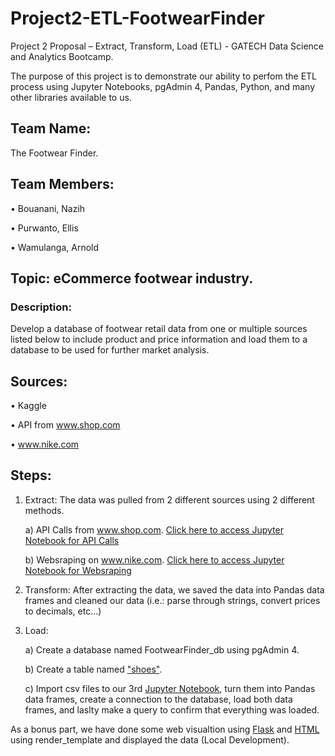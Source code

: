 # Project2-ETL-FootwearFinder

Project 2 Proposal – Extract, Transform, Load (ETL) - GATECH Data Science and Analytics Bootcamp.

The purpose of this project is to demonstrate our ability to perfom the ETL process using Jupyter Notebooks, pgAdmin 4, Pandas, Python, and many other libraries available to us.

## Team Name:  
The Footwear Finder.

## Team Members:
• Bouanani, Nazih

• Purwanto, Ellis

• Wamulanga, Arnold 

## Topic: eCommerce footwear industry.

### Description: 
Develop a database of footwear retail data from one or multiple sources listed below to include product and price information and load them to a database to be used for further market analysis. 

## Sources:
• Kaggle

• API from www.shop.com

• www.nike.com

## Steps:
1. Extract: The data was pulled from 2 different sources using 2 different methods.

	a) API Calls from www.shop.com. [Click here to access Jupyter Notebook for API Calls](https://github.com/epurwant0/Project2-ETL-FootwearFinder/blob/main/Footwear%20Finder.ipynb)

	b) Websraping on www.nike.com. [Click here to access Jupyter Notebook for Websraping](https://github.com/epurwant0/Project2-ETL-FootwearFinder/blob/main/nike_ETL.ipynb)

2. Transform: After extracting the data, we saved the data into Pandas data frames and cleaned our data (i.e.: parse through strings, convert prices to decimals, etc...)

3. Load:

	a) Create a database named FootwearFinder_db using pgAdmin 4.

	b) Create a table named ["shoes"](https://github.com/epurwant0/Project2-ETL-FootwearFinder/blob/main/schema.sql).

	c) Import csv files to our 3rd [Jupyter Notebook](https://github.com/epurwant0/Project2-ETL-FootwearFinder/blob/main/SCAthletic_etl.ipynb), turn them into Pandas data frames, create a connection to the database, load both data frames, and laslty make a query to confirm that everything was loaded.

As a bonus part, we have done some web visualtion using [Flask](https://github.com/epurwant0/Project2-ETL-FootwearFinder/blob/main/app.py) and [HTML](https://github.com/epurwant0/Project2-ETL-FootwearFinder/blob/main/templates/index.html) using render_template and displayed the data (Local Development).